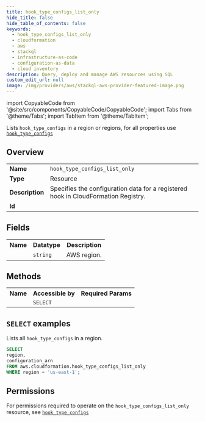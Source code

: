 ```yaml
---
title: hook_type_configs_list_only
hide_title: false
hide_table_of_contents: false
keywords:
  - hook_type_configs_list_only
  - cloudformation
  - aws
  - stackql
  - infrastructure-as-code
  - configuration-as-data
  - cloud inventory
description: Query, deploy and manage AWS resources using SQL
custom_edit_url: null
image: /img/providers/aws/stackql-aws-provider-featured-image.png
---
```


import CopyableCode from '@site/src/components/CopyableCode/CopyableCode';
import Tabs from '@theme/Tabs';
import TabItem from '@theme/TabItem';

Lists <code>hook_type_configs</code> in a region or regions, for all properties use <a href="/providers/aws/serviceName/hook_type_configs/"><code>hook_type_configs</code></a>

## Overview
<table><tbody>
<tr><td><b>Name</b></td><td><code>hook_type_configs_list_only</code></td></tr>
<tr><td><b>Type</b></td><td>Resource</td></tr>
<tr><td><b>Description</b></td><td>Specifies the configuration data for a registered hook in CloudFormation Registry.</td></tr>
<tr><td><b>Id</b></td><td><CopyableCode code="aws.cloudformation.hook_type_configs_list_only" /></td></tr>
</tbody></table>

## Fields
<table><tbody><tr><th>Name</th><th>Datatype</th><th>Description</th></tr><tr><td><CopyableCode code="region" /></td><td><code>string</code></td><td>AWS region.</td></tr>
</tbody></table>

## Methods

<table><tbody>
  <tr>
    <th>Name</th>
    <th>Accessible by</th>
    <th>Required Params</th>
  </tr>
  <tr>
    <td><CopyableCode code="list_resources" /></td>
    <td><code>SELECT</code></td>
    <td><CopyableCode code="region" /></td>
  </tr>
</tbody></table>

## `SELECT` examples
Lists all <code>hook_type_configs</code> in a region.
```sql
SELECT
region,
configuration_arn
FROM aws.cloudformation.hook_type_configs_list_only
WHERE region = 'us-east-1';
```


## Permissions

For permissions required to operate on the <code>hook_type_configs_list_only</code> resource, see <a href="/providers/aws/cloudformation/hook_type_configs/#permissions"><code>hook_type_configs</code></a>


